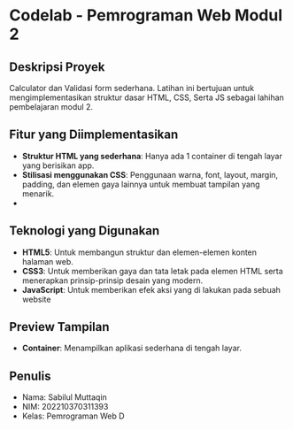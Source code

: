 # Codelab - Pemrograman Web Modul 2

## Deskripsi Proyek

Calculator dan Validasi form sederhana. Latihan ini bertujuan untuk mengimplementasikan struktur dasar HTML, CSS, Serta JS sebagai lahihan pembelajaran modul 2.

## Fitur yang Diimplementasikan

- **Struktur HTML yang sederhana**: Hanya ada 1 container di tengah layar yang berisikan app.
- **Stilisasi menggunakan CSS**: Penggunaan warna, font, layout, margin, padding, dan elemen gaya lainnya untuk membuat tampilan yang menarik.
- 
## Teknologi yang Digunakan

- **HTML5**: Untuk membangun struktur dan elemen-elemen konten halaman web.
- **CSS3**: Untuk memberikan gaya dan tata letak pada elemen HTML serta menerapkan prinsip-prinsip desain yang modern.
- **JavaScript**: Untuk memberikan efek aksi yang di lakukan pada sebuah website
  
## Preview Tampilan

- **Container**: Menampilkan aplikasi sederhana di tengah layar.

## Penulis

- Nama: Sabilul Muttaqin
- NIM: 202210370311393
- Kelas: Pemrograman Web D


